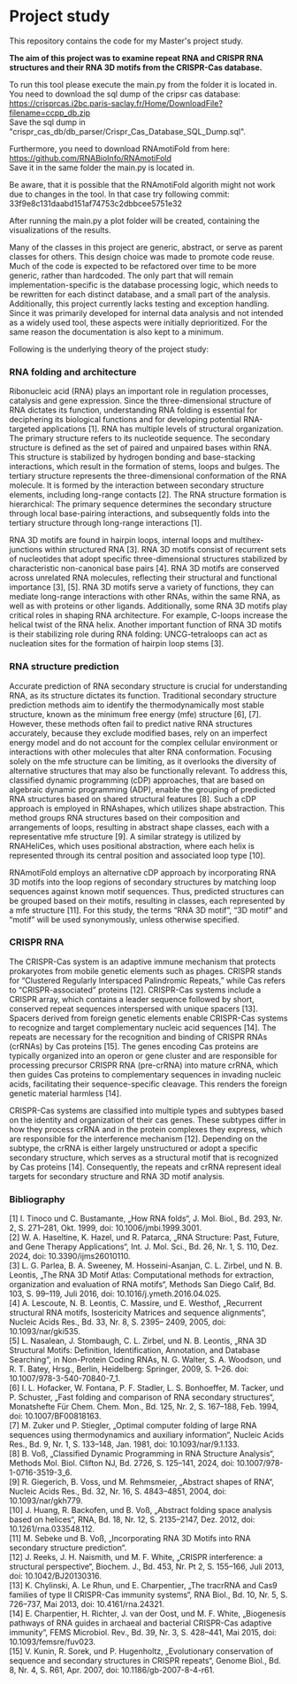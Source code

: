 # Project study
This repository contains the code for my Master's project study.

**The aim of this project was to examine repeat RNA and CRISPR RNA structures and their RNA 3D motifs from the CRISPR-Cas database.**

To run this tool please execute the main.py from the folder it is located in.   
You need to  download the sql dump of the cripsr cas database:  
https://crisprcas.i2bc.paris-saclay.fr/Home/DownloadFile?filename=ccpp_db.zip  
Save the sql dump in "crispr_cas_db/db_parser/Crispr_Cas_Database_SQL_Dump.sql".

Furthermore, you need to download RNAmotiFold from here:  
https://github.com/RNABioInfo/RNAmotiFold  
Save it in the same folder the main.py is located in. 

Be aware, that it is possible that the RNAmotiFold algorith might not work due to changes in the tool. 
In that case try following commit: 33f9e8c131daabd151af74753c2dbbcee5751e32

After running the main.py a plot folder will be created, containing the visualizations of the results.

Many of the classes in this project are generic, abstract, or serve as parent classes for others. This design choice was made to promote code reuse. Much of the code is expected to be refactored over time to be more generic, rather than hardcoded. The only part that will remain implementation-specific is the database processing logic, which needs to be rewritten for each distinct database, and a small part of the analysis.  
Additionally, this project currently lacks testing and exception handling. Since it was primarily developed for internal data analysis and not intended as a widely used tool, these aspects were initially deprioritized. For the same reason the documentation is also kept to a minimum.


Following is the underlying theory of the project study:

### RNA folding and architecture

Ribonucleic acid (RNA) plays an important role in regulation processes, catalysis and gene
expression. Since the three-dimensional structure of RNA dictates its function, understanding
RNA folding is essential for deciphering its biological functions and for developing potential
RNA-targeted applications [1]. RNA has multiple levels of structural organization. The primary
structure refers to its nucleotide sequence. The secondary structure is defined as the set of
paired and unpaired bases within RNA. This structure is stabilized by hydrogen bonding and
base-stacking interactions, which result in the formation of stems, loops and bulges. The
tertiary structure represents the three-dimensional conformation of the RNA molecule. It is
formed by the interaction between secondary structure elements, including long-range
contacts [2]. The RNA structure formation is hierarchical: The primary sequence determines
the secondary structure through local base-pairing interactions, and subsequently folds into
the tertiary structure through long-range interactions [1].

RNA 3D motifs are found in hairpin loops, internal loops and multihex-junctions within
structured RNA [3]. RNA 3D motifs consist of recurrent sets of nucleotides that adopt specific
three-dimensional structures stabilized by characteristic non-canonical base pairs [4]. RNA 3D
motifs are conserved across unrelated RNA molecules, reflecting their structural and
functional importance [3], [5]. RNA 3D motifs serve a variety of functions, they can mediate
long-range interactions with other RNAs, within the same RNA, as well as with proteins or
other ligands. Additionally, some RNA 3D motifs play critical roles in shaping RNA architecture.
For example, C-loops increase the helical twist of the RNA helix. Another important function
of RNA 3D motifs is their stabilizing role during RNA folding: UNCG-tetraloops can act as
nucleation sites for the formation of hairpin loop stems [3].


### RNA structure prediction

Accurate prediction of RNA secondary structure is crucial for understanding RNA, as its
structure dictates its function. Traditional secondary structure prediction methods aim to
identify the thermodynamically most stable structure, known as the minimum free energy
(mfe) structure [6], [7]. However, these methods often fail to predict native RNA structures
accurately, because they exclude modified bases, rely on an imperfect energy model and do
not account for the complex cellular environment or interactions with other molecules that
alter RNA conformation. Focusing solely on the mfe structure can be limiting, as it overlooks
the diversity of alternative structures that may also be functionally relevant. To address this,
classified dynamic programming (cDP) approaches, that are based on algebraic dynamic
programming (ADP), enable the grouping of predicted RNA structures based on shared
structural features [8]. Such a cDP approach is employed in RNAshapes, which utilizes shape
abstraction. This method groups RNA structures based on their composition and
arrangements of loops, resulting in abstract shape classes, each with a representative mfe
structure [9]. A similar strategy is utilized by RNAHeliCes, which uses positional abstraction,
where each helix is represented through its central position and associated loop type [10].

RNAmotiFold employs an alternative cDP approach by incorporating RNA 3D motifs into the
loop regions of secondary structures by matching loop sequences against known motif
sequences. Thus, predicted structures can be grouped based on their motifs, resulting in
classes, each represented by a mfe structure [11]. For this study, the terms “RNA 3D motif”,
“3D motif” and “motif” will be used synonymously, unless otherwise specified.


### CRISPR RNA

The CRISPR-Cas system is an adaptive immune mechanism that protects prokaryotes from
mobile genetic elements such as phages. CRISPR stands for “Clustered Regularly Interspaced
Palindromic Repeats,” while Cas refers to “CRISPR-associated” proteins [12]. CRISPR-Cas
systems include a CRISPR array, which contains a leader sequence followed by short,
conserved repeat sequences interspersed with unique spacers [13]. Spacers derived from
foreign genetic elements enable CRISPR-Cas systems to recognize and target complementary
nucleic acid sequences [14]. The repeats are necessary for the recognition and binding of
CRISPR RNAs (crRNAs) by Cas proteins [15]. The genes encoding Cas proteins are typically
organized into an operon or gene cluster and are responsible for processing precursor CRISPR
RNA (pre-crRNA) into mature crRNA, which then guides Cas proteins to complementary
sequences in invading nucleic acids, facilitating their sequence-specific cleavage. This renders
the foreign genetic material harmless [14].

CRISPR-Cas systems are classified into multiple types and subtypes based on the identity and
organization of their cas genes. These subtypes differ in how they process crRNA and in the
protein complexes they express, which are responsible for the interference mechanism [12].
Depending on the subtype, the crRNA is either largely unstructured or adopt a specific
secondary structure, which serves as a structural motif that is recognized by Cas proteins [14]. 
Consequently, the repeats and crRNA represent ideal targets for secondary structure and RNA 3D motif analysis.


### Bibliography

[1] I. Tinoco und C. Bustamante, „How RNA folds“, J. Mol. Biol., Bd. 293, Nr. 2, S. 271–281,
Okt. 1999, doi: 10.1006/jmbi.1999.3001.  
[2] W. A. Haseltine, K. Hazel, und R. Patarca, „RNA Structure: Past, Future, and Gene Therapy
Applications“, Int. J. Mol. Sci., Bd. 26, Nr. 1, S. 110, Dez. 2024, doi: 10.3390/ijms26010110.  
[3] L. G. Parlea, B. A. Sweeney, M. Hosseini-Asanjan, C. L. Zirbel, und N. B. Leontis, „The RNA
3D Motif Atlas: Computational methods for extraction, organization and evaluation of
RNA motifs“, Methods San Diego Calif, Bd. 103, S. 99–119, Juli 2016, doi:
10.1016/j.ymeth.2016.04.025.  
[4] A. Lescoute, N. B. Leontis, C. Massire, und E. Westhof, „Recurrent structural RNA motifs,
Isostericity Matrices and sequence alignments“, Nucleic Acids Res., Bd. 33, Nr. 8, S. 2395–
2409, 2005, doi: 10.1093/nar/gki535.  
[5] L. Nasalean, J. Stombaugh, C. L. Zirbel, und N. B. Leontis, „RNA 3D Structural Motifs:
Definition, Identification, Annotation, and Database Searching“, in Non-Protein Coding
RNAs, N. G. Walter, S. A. Woodson, und R. T. Batey, Hrsg., Berlin, Heidelberg: Springer,
2009, S. 1–26. doi: 10.1007/978-3-540-70840-7_1.  
[6] I. L. Hofacker, W. Fontana, P. F. Stadler, L. S. Bonhoeffer, M. Tacker, und P. Schuster, „Fast
folding and comparison of RNA secondary structures“, Monatshefte Für Chem. Chem.
Mon., Bd. 125, Nr. 2, S. 167–188, Feb. 1994, doi: 10.1007/BF00818163.  
[7] M. Zuker und P. Stiegler, „Optimal computer folding of large RNA sequences using
thermodynamics and auxiliary information“, Nucleic Acids Res., Bd. 9, Nr. 1, S. 133–148,
Jan. 1981, doi: 10.1093/nar/9.1.133.  
[8] B. Voß, „Classified Dynamic Programming in RNA Structure Analysis“, Methods Mol. Biol.
Clifton NJ, Bd. 2726, S. 125–141, 2024, doi: 10.1007/978-1-0716-3519-3_6.  
[9] R. Giegerich, B. Voss, und M. Rehmsmeier, „Abstract shapes of RNA“, Nucleic Acids Res.,
Bd. 32, Nr. 16, S. 4843–4851, 2004, doi: 10.1093/nar/gkh779.  
[10] J. Huang, R. Backofen, und B. Voß, „Abstract folding space analysis based on helices“,
RNA, Bd. 18, Nr. 12, S. 2135–2147, Dez. 2012, doi: 10.1261/rna.033548.112.  
[11] M. Sebeke und B. Voß, „Incorporating RNA 3D Motifs into RNA secondary structure
prediction“.  
[12] J. Reeks, J. H. Naismith, und M. F. White, „CRISPR interference: a structural
perspective“, Biochem. J., Bd. 453, Nr. Pt 2, S. 155–166, Juli 2013, doi:
10.1042/BJ20130316.  
[13] K. Chylinski, A. Le Rhun, und E. Charpentier, „The tracrRNA and Cas9 families of type II
CRISPR-Cas immunity systems“, RNA Biol., Bd. 10, Nr. 5, S. 726–737, Mai 2013, doi:
10.4161/rna.24321.  
[14] E. Charpentier, H. Richter, J. van der Oost, und M. F. White, „Biogenesis pathways of
RNA guides in archaeal and bacterial CRISPR-Cas adaptive immunity“, FEMS Microbiol.
Rev., Bd. 39, Nr. 3, S. 428–441, Mai 2015, doi: 10.1093/femsre/fuv023.  
[15] V. Kunin, R. Sorek, und P. Hugenholtz, „Evolutionary conservation of sequence and
secondary structures in CRISPR repeats“, Genome Biol., Bd. 8, Nr. 4, S. R61, Apr. 2007, doi:
10.1186/gb-2007-8-4-r61.